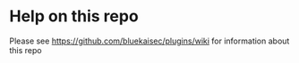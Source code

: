 # Help on this repo
Please see https://github.com/bluekaisec/plugins/wiki for information about this repo
